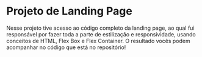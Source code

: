 # Projeto de Landing Page

Nesse projeto tive acesso ao código completo da landing page, ao qual fui responsável por fazer toda a parte de estilização e responsividade, usando conceitos de HTML, Flex Box e Flex Container. O resultado vocês podem acompanhar no código que está no repositório!
